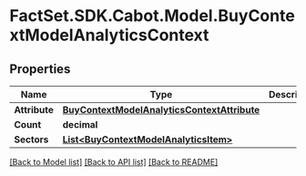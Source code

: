 # FactSet.SDK.Cabot.Model.BuyContextModelAnalyticsContext

## Properties

Name | Type | Description | Notes
------------ | ------------- | ------------- | -------------
**Attribute** | [**BuyContextModelAnalyticsContextAttribute**](BuyContextModelAnalyticsContextAttribute.md) |  | [optional] 
**Count** | **decimal** |  | [optional] 
**Sectors** | [**List&lt;BuyContextModelAnalyticsItem&gt;**](BuyContextModelAnalyticsItem.md) |  | [optional] 

[[Back to Model list]](../README.md#documentation-for-models) [[Back to API list]](../README.md#documentation-for-api-endpoints) [[Back to README]](../README.md)

